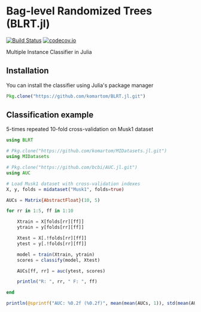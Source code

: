 # Bag-level Randomized Trees (BLRT.jl)
[![Build Status](https://travis-ci.org/komartom/BLRT.jl.svg?branch=master)](https://travis-ci.org/komartom/BLRT.jl)
[![codecov.io](http://codecov.io/github/komartom/BLRT.jl/coverage.svg?branch=master)](http://codecov.io/github/komartom/BLRT.jl?branch=master)

Multiple Instance Classifier in Julia

## Installation
You can install the classifier using Julia's package manager
```julia
Pkg.clone("https://github.com/komartom/BLRT.jl.git")
```

## Classification example
5-times repeated 10-fold cross-validation on Musk1 dataset
```julia
using BLRT

# Pkg.clone("https://github.com/komartom/MIDatasets.jl.git")
using MIDatasets

# Pkg.clone("https://github.com/bcbi/AUC.jl.git")
using AUC

# Load Musk1 dataset with cross-validation indexes
X, y, folds = midataset("Musk1", folds=true)

AUCs = Matrix{AbstractFloat}(10, 5)

for rr in 1:5, ff in 1:10

    Xtrain = X[folds[rr][ff]]
    ytrain = y[folds[rr][ff]]

    Xtest = X[.!folds[rr][ff]]
    ytest = y[.!folds[rr][ff]]

    model = train(Xtrain, ytrain)
    scores = classify(model, Xtest)

    AUCs[ff, rr] = auc(ytest, scores)

    println("R: ", rr, " F: ", ff)

end

println(@sprintf("AUC: %0.2f (%0.2f)", mean(mean(AUCs, 1)), std(mean(AUCs, 1))))
```
